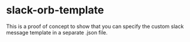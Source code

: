 # slack-orb-template
This is a proof of concept to show that you can specify the custom slack message template in a separate .json file.
